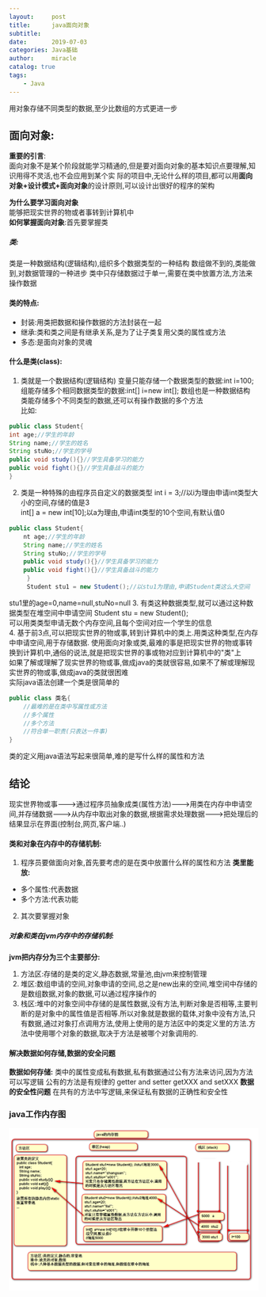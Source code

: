 ```yaml
---
layout:     post
title:      java面向对象
subtitle:   
date:       2019-07-03
categories: Java基础
author:     miracle
catalog: true
tags:
    - Java
---
```

用对象存储不同类型的数据,至少比数组的方式更进一步
## 面向对象:
**重要的引言**:<br>
面向对象不是某个阶段就能学习精通的,但是要对面向对象的基本知识点要理解,知识用得不灵活,也不会应用到某个实	际的项目中,无论什么样的项目,都可以用**面向对象+设计模式+面向对象**的设计原则,可以设计出很好的程序的架构<br>

**为什么要学习面向对象**<br>
能够把现实世界的物或者事转到计算机中<br>
**如何掌握面向对象**:首先要掌握类

##### 类:
类是一种数据结构(逻辑结构),组织多个数据类型的一种结构
数组做不到的,类能做到,对数据管理的一种进步
类中只存储数据过于单一,需要在类中放置方法,方法来操作数据

#### 类的特点:
* 封装:用类把数据和操作数据的方法封装在一起
* 继承:类和类之间是有继承关系,是为了让子类复用父类的属性或方法
* 多态:是面向对象的灵魂

#### 什么是类(class):
1. 类就是一个数据结构(逻辑结构)
变量只能存储一个数据类型的数据:int i=100;<br>
组能存储多个相同数据类型的数据:int[] i=new int[]; 数组也是一种数据结构<br>
类能存储多个不同类型的数据,还可以有操作数据的多个方法<br>
比如:
	 	
```java
public class Student{
int age;//学生的年龄
String name;//学生的姓名
String stuNo;//学生的学号
public void study(){}//学生具备学习的能力
public void fight(){}//学生具备战斗的能力
}
```	 	
	 	
2. 类是一种特殊的由程序员自定义的数据类型
int i = 3;//以i为理由申请int类型大小的空间,存储的值是3<br>
int[] a = new int[10];以a为理由,申请int类型的10个空间,有默认值0<br>
	 
```java
public class Student{
	nt age;//学生的年龄
	String name;//学生的姓名
	String stuNo;//学生的学号
	public void study(){}//学生具备学习的能力
	public void fight(){}//学生具备战斗的能力
	 }
	 Student stu1 = new Student();//以stu1为理由,申请Student类这么大空间
```
		
stu1里的age=0,name=null,stuNo=null
3. 有类这种数据类型,就可以通过这种数据类型在堆空间中申请空间
 Student stu = new Student();<br>
 可以用类类型申请无数个内存空间,且每个空间对应一个学生的信息<br>
4. 基于前3点,可以把现实世界的物或事,转到计算机中的类上.用类这种类型,在内存中申请空间,用于存储数据.
使用面向对象或类,最难的事是把现实世界的物或事转换到计算机中,通俗的说法,就是把现实世界的事或物对应到计算机中的"类"上<br>
如果了解或理解了现实世界的物或事,做成java的类就很容易,如果不了解或理解现实世界的物或事,做成java的类就很困难<br>
实际java语法创建一个类是很简单的
```java
public class 类名{
	//最难的是在类中写属性或方法
	//多个属性
	//多个方法
	//符合单一职责(只表达一件事)
}
```
类的定义用java语法写起来很简单,难的是写什么样的属性和方法
## 结论
现实世界物或事--->通过程序员抽象成类(属性方法)--->用类在内存中申请空间,并存储数据--->从内存中取出对象的数据,根据需求处理数据--->把处理后的结果显示在界面(控制台,网页,客户端..)
#### 类和对象在内存中的存储机制:
1. 程序员要做面向对象,首先要考虑的是在类中放置什么样的属性和方法
**类里能放:**
* 多个属性:代表数据
* 多个方法:代表功能
2. 其次要掌握对象
##### 对象和类在jvm内存中的存储机制:
**jvm把内存分为三个主要部分:**
1. 方法区:存储的是类的定义,静态数据,常量池,由jvm来控制管理
2. 堆区:数组申请的空间,对象申请的空间,总之是new出来的空间,堆空间中存储的是数组数据,对象的数据,可以通过程序操作的
3. 栈区:堆中的对象空间中存储的是属性数据,没有方法,判断对象是否相等,主要判断的是对象中的属性值是否相等.所以对象就是数据的载体,对象中没有方法,只有数据,通过对象打点调用方法,使用上使用的是方法区中的类定义里的方法.方法中使用哪个对象的数据,取决于方法是被哪个对象调用的.

#### 解决数据如何存储,数据的安全问题
**数据如何存储:**
	类中的属性变成私有数据,私有数据通过公有方法来访问,因为方法可以写逻辑
	公有的方法是有规律的 getter and setter     getXXX and setXXX
**数据的安全性问题**
	在共有的方法中写逻辑,来保证私有数据的正确性和安全性

### java工作内存图
![java内存图](https://github.com/1877551230/1877551230.github.io/blob/master/img/javaNC.png?raw=true)



	